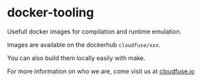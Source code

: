 # docker-tooling
Usefull docker images for compilation and runtime emulation.

Images are available on the dockerhub `cloudfuse/xxx`.

You can also build them locally easily with make.

For more information on who we are, come visit us at [cloudfuse.io](https://www.cloudfuse.io/)
